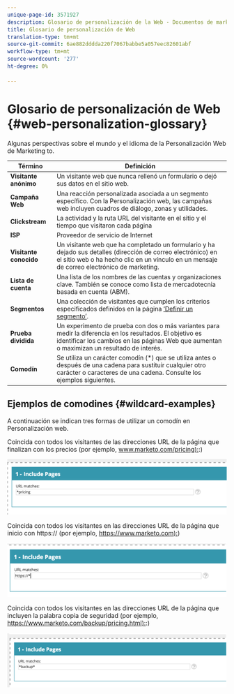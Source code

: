 ```yaml
---
unique-page-id: 3571927
description: Glosario de personalización de la Web - Documentos de marketing - Documentación del producto
title: Glosario de personalización de Web
translation-type: tm+mt
source-git-commit: 6ae882dddda220f7067babbe5a057eec82601abf
workflow-type: tm+mt
source-wordcount: '277'
ht-degree: 0%

---
```



# Glosario de personalización de Web {#web-personalization-glossary}

Algunas perspectivas sobre el mundo y el idioma de la Personalización Web de Marketing to.

| Término | Definición |
|---|---|
| **Visitante anónimo** | Un visitante web que nunca rellenó un formulario o dejó sus datos en el sitio web. |
| **Campaña Web** | Una reacción personalizada asociada a un segmento específico. Con la Personalización web, las campañas web incluyen cuadros de diálogo, zonas y utilidades. |
| **Clickstream** | La actividad y la ruta URL del visitante en el sitio y el tiempo que visitaron cada página |
| **ISP** | Proveedor de servicio de Internet |
| **Visitante conocido** | Un visitante web que ha completado un formulario y ha dejado sus detalles (dirección de correo electrónico) en el sitio web o ha hecho clic en un vínculo en un mensaje de correo electrónico de marketing. |
| **Lista de cuenta** | Una lista de los nombres de las cuentas y organizaciones clave. También se conoce como lista de mercadotecnia basada en cuenta (ABM). |
| **Segmentos** | Una colección de visitantes que cumplen los criterios especificados definidos en la página [‘Definir un segmento’](../../../product-docs/web-personalization/using-web-segments/web-segments.md). |
| **Prueba dividida** | Un experimento de prueba con dos o más variantes para medir la diferencia en los resultados. El objetivo es identificar los cambios en las páginas Web que aumentan o maximizan un resultado de interés. |
| **Comodín** | Se utiliza un carácter comodín (*) que se utiliza antes o después de una cadena para sustituir cualquier otro carácter o caracteres de una cadena. Consulte los ejemplos siguientes. |

## Ejemplos de comodines {#wildcard-examples}

A continuación se indican tres formas de utilizar un comodín en Personalización web.

Coincida con todos los visitantes de las direcciones URL de la página que finalizan con los precios (por ejemplo, [www.marketo.com/pricing):](https://www.marketo.com/pricing):)

![](assets/wildcard-example-1.png)

Coincida con todos los visitantes en las direcciones URL de la página que inicio con https:// (por ejemplo, [https://www.marketo.com):](https://www.marketo.com))

![](assets/wildcard-example-2.png)

Coincida con todos los visitantes en las direcciones URL de la página que incluyen la palabra copia de seguridad (por ejemplo, [https://www.marketo.com/backup/pricing.html):](https://www.marketo.com/backup/pricing.html):)

![](assets/wildcard-example-3.png)

